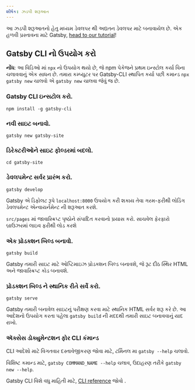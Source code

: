 ```yaml
---
શીર્ષક: ઝડપી શરૂઆત
---
```


આ ઝડપી શરૂઆતનો હેતુ મધ્યમ ડેવલપર થી અદ્યતન ડેવલપર માટે બનાવાયેલ છે. એક હળવી પ્રસ્તાવના માટે Gatsby, [head to our tutorial](/ટ્યુટોરિયલ/)!

## Gatsby CLI નો ઉપયોગ કરો

<EggheadEmbed
  lessonLink="https://egghead.io/lessons/gatsby-quick-start-with-gatsby-create-develop-and-build-gatsby-sites-from-the-command-line"
  lessonTitle="Gatsby સાથે ઝડપી પ્રારંભ: કમાન્ડ લાઇનથી Gatsby સાઇટ્સ બનાવો, ડેવલોપ કરો અને નિર્માણ કરો"
/>

**નોંધ**: આ વિડિઓ માં `npx` નો ઉપયોગ  થયો છે, જે npm પેકેજને પ્રથમ ઇન્સ્ટોલ કર્યા વિના ચલાવવાનું એક સાધન છે. તમારા કમ્પ્યુટર પર Gatsby-CLI સ્થાપિત કર્યા પછી કમાન્ડ `npx gatsby new` ચાલવો એ `gatsby new` ચાલવા જેવું જ છે.

### Gatsby CLI ઇન્સટોલ કરો.

```shell
npm install -g gatsby-cli
```

### નવી સાઇટ બનાવો.

```shell
gatsby new gatsby-site
```

### ડિરેક્ટરીઓને સાઇટ ફોલ્ડરમાં બદલો.

```shell
cd gatsby-site
```

### ડેવલપમેન્ટ સર્વર પ્રારંભ કરો.

```shell
gatsby develop
```

Gatsby એ ડિફોલટ રૂપે `localhost:8000` ઉપયોગ કરી શકાય તેવા ગરમ-ફરીથી લોડિંગ ડેવલપમેન્ટ એન્વાયર્નમેન્ટ ની શરૂઆત કરશે.

`src/pages` માં જાવાસ્ક્રિપ્ટ પૃષ્ઠોને સંપાદિત કરવાનો પ્રયાસ કરો. સાચવેલ ફેરફારો બ્રાઉઝરમાં લાઇવ ફરીથી લોડ કરશે

### એક પ્રોડક્શન બિલ્ડ બનાવો.

```shell
gatsby build
```

Gatsby તમારી સાઇટ માટે ઓપ્ટિમાઇઝ પ્રોડક્શન બિલ્ડ બનાવશે, જે રૂટ દીઠ સ્થિર HTML અને જાવાસ્ક્રિપ્ટ કોડ બનાવશે.

### પ્રોડક્શન બિલ્ડ ને સ્થાનિક રીતે સર્વે કરો.

```shell
gatsby serve
```

Gatsby તમારી બનાવેલ સાઇટનું પરીક્ષણ કરવા માટે સ્થાનિક HTML સર્વર શરૂ કરે છે. આ આદેશનો ઉપયોગ કરતા પહેલા `gatsby build` ની મદદથી તમારી સાઇટ બનાવવાનું યાદ રાખો.

### ઍક્સેસ ડોક્યુમેન્ટશન ફોર CLI કંમાન્ડ

CLI આદેશો માટે વિગતવાર દસ્તાવેજીકરણ જોવા માટે, ટર્મિનલ મા `gatsby --help` ચલાવો.

વિશિષ્ટ કમાન્ડ માટે, `gatsby COMMAND_NAME --help` ચલાવ, ઉદાહરણ તરીકે `gatsby new --help`.

Gatsby CLI વિશે વધુ માહિતી માટે, [CLI reference](/docs/gatsby-cli/) જોવો .
